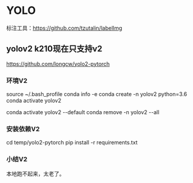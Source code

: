 # YOLO

标注工具：https://github.com/tzutalin/labelImg

## yolov2 k210现在只支持v2

https://github.com/longcw/yolo2-pytorch

### 环境V2

source ~/.bash_profile
conda info -e
conda create -n yolov2 python=3.6
conda activate yolov2

conda activate yolov2 --default
conda remove -n yolov2 --all

### 安装依赖V2

cd temp/yolo2-pytorch
pip install -r requirements.txt

### 小结V2

本地跑不起来，太老了。
